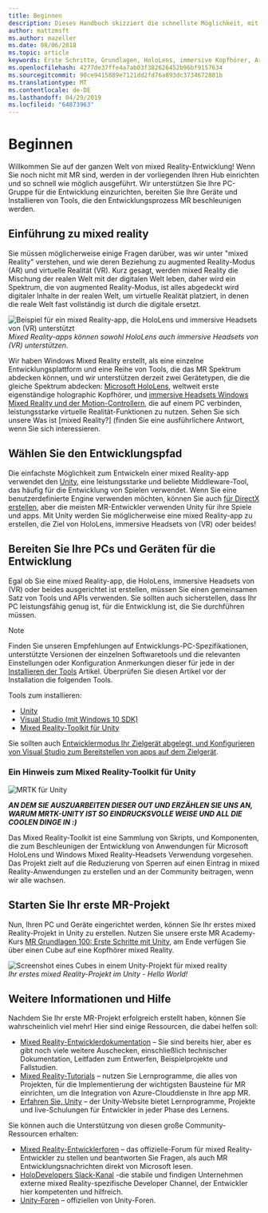 ```yaml
---
title: Beginnen
description: Dieses Handbuch skizziert die schnellste Möglichkeit, mit der Entwicklung von mixed Reality betriebsbereit zu machen.
author: mattzmsft
ms.author: mazeller
ms.date: 08/06/2018
ms.topic: article
keywords: Erste Schritte, Grundlagen, HoloLens, immersive Kopfhörer, Ar, Vr, Unity, visual Studio, Schnellstart, wie Sie
ms.openlocfilehash: 4277de37ffe4a7ab03f382626452b96bf9157634
ms.sourcegitcommit: 90ce9415889e7121dd2fd76a893dc3734672881b
ms.translationtype: MT
ms.contentlocale: de-DE
ms.lasthandoff: 04/29/2019
ms.locfileid: "64873963"
---
```

# <a name="get-started"></a>Beginnen

Willkommen Sie auf der ganzen Welt von mixed Reality-Entwicklung! Wenn Sie noch nicht mit MR sind, werden in der vorliegenden Ihren Hub einrichten und so schnell wie möglich ausgeführt. Wir unterstützen Sie Ihre PC-Gruppe für die Entwicklung einzurichten, bereiten Sie Ihre Geräte und Installieren von Tools, die den Entwicklungsprozess MR beschleunigen werden. 

## <a name="intro-to-mixed-reality"></a>Einführung zu mixed reality

Sie müssen möglicherweise einige Fragen darüber, was wir unter "mixed Reality" verstehen, und wie deren Beziehung zu augmented Reality-Modus (AR) und virtuelle Realität (VR). Kurz gesagt, werden mixed Reality die Mischung der realen Welt mit der digitalen Welt leben, daher wird ein Spektrum, die von augmented Reality-Modus, ist alles abgedeckt wird digitaler Inhalte in der realen Welt, um virtuelle Realität platziert, in denen die reale Welt fast vollständig ist durch die digitale ersetzt. 

![Beispiel für ein mixed Reality-app, die HoloLens und immersive Headsets von (VR) unterstützt](images/mr-island.png)<br>
*Mixed Reality-apps können sowohl HoloLens auch immersive Headsets von (VR) unterstützen.*

Wir haben Windows Mixed Reality erstellt, als eine einzelne Entwicklungsplattform und eine Reihe von Tools, die das MR Spektrum abdecken können, und wir unterstützen derzeit zwei Gerätetypen, die die gleiche Spektrum abdecken: [Microsoft HoloLens](https://www.microsoft.com/hololens), weltweit erste eigenständige holographic Kopfhörer, und [immersive Headsets Windows Mixed Reality und der Motion-Controllern](https://www.microsoft.com/windows/windows-mixed-reality), die auf einem PC verbinden, leistungsstarke virtuelle Realität-Funktionen zu nutzen. Sehen Sie sich unsere Was ist [mixed Reality?] (finden Sie eine ausführlichere Antwort, wenn Sie sich interessieren.

## <a name="choose-your-development-path"></a>Wählen Sie den Entwicklungspfad

Die einfachste Möglichkeit zum Entwickeln einer mixed Reality-app verwendet den [Unity](https://unity3d.com), eine leistungsstarke und beliebte Middleware-Tool, das häufig für die Entwicklung von Spielen verwendet. Wenn Sie eine benutzerdefinierte Engine verwenden möchten, können Sie auch [für DirectX erstellen](directx-development-overview.md), aber die meisten MR-Entwickler verwenden Unity für ihre Spiele und apps. Mit Unity werden Sie möglicherweise eine mixed Reality-app zu erstellen, die Ziel von HoloLens, immersive Headsets von (VR) oder beides!

## <a name="prepare-your-pc-and-devices-for-development"></a>Bereiten Sie Ihre PCs und Geräten für die Entwicklung

Egal ob Sie eine mixed Reality-app, die HoloLens, immersive Headsets von (VR) oder beides ausgerichtet ist erstellen, müssen Sie einen gemeinsamen Satz von Tools und APIs verwenden. Sie sollten auch sicherstellen, dass Ihr PC leistungsfähig genug ist, für die Entwicklung ist, die Sie durchführen müssen. 

>[!NOTE]
>Finden Sie unseren Empfehlungen auf Entwicklungs-PC-Spezifikationen, unterstützte Versionen der einzelnen Softwaretools und die relevanten Einstellungen oder Konfiguration Anmerkungen dieser für jede in der [Installieren der Tools](install-the-tools.md) Artikel. Überprüfen Sie diesen Artikel vor der Installation die folgenden Tools.

Tools zum installieren:
* [Unity](https://store.unity.com/download)
* [Visual Studio (mit Windows 10 SDK)](https://developer.microsoft.com/windows/downloads)
* [Mixed Reality-Toolkit für Unity](https://github.com/Microsoft/MixedRealityToolkit-Unity/blob/htk_release/GettingStarted.md)

Sie sollten auch [Entwicklermodus Ihr Zielgerät abgelegt, und Konfigurieren von Visual Studio zum Bereitstellen von apps auf dem Zielgerät](using-visual-studio.md).

### <a name="a-note-about-the-mixed-reality-toolkit-for-unity"></a>Ein Hinweis zum Mixed Reality-Toolkit für Unity

![MRTK für Unity](images/mrtkandunity.png)<br>

***AN DEM SIE AUSZUARBEITEN DIESER OUT UND ERZÄHLEN SIE UNS AN, WARUM MRTK-UNITY IST SO EINDRUCKSVOLLE WEISE UND ALL DIE COOLEN DINGE IN :)***

Das Mixed Reality-Toolkit ist eine Sammlung von Skripts, und Komponenten, die zum Beschleunigen der Entwicklung von Anwendungen für Microsoft HoloLens und Windows Mixed Reality-Headsets Verwendung vorgesehen. Das Projekt zielt auf die Reduzierung von Sperren auf einen Eintrag in mixed Reality-Anwendungen zu erstellen und an der Community beitragen, wenn wir alle wachsen.

## <a name="start-your-first-mr-project"></a>Starten Sie Ihr erste MR-Projekt

Nun, Ihren PC und Geräte eingerichtet werden, können Sie Ihr erstes mixed Reality-Projekt in Unity zu erstellen. Nutzen Sie unsere erste MR Academy-Kurs [MR Grundlagen 100: Erste Schritte mit Unity](holograms-100.md), am Ende verfügen Sie über einen Cube auf eine Kopfhörer mixed Reality.

![Screenshot eines Cubes in einem Unity-Projekt für mixed reality](images/mr-cube.PNG)<br>
*Ihr erstes mixed Reality-Projekt im Unity - Hello World!*

## <a name="learn-more-and-get-help"></a>Weitere Informationen und Hilfe

Nachdem Sie Ihr erste MR-Projekt erfolgreich erstellt haben, können Sie wahrscheinlich viel mehr! Hier sind einige Ressourcen, die dabei helfen soll:
* [Mixed Reality-Entwicklerdokumentation](mixed-reality.md) – Sie sind bereits hier, aber es gibt noch viele weitere Auschecken, einschließlich technischer Dokumentation, Leitfaden zum Entwerfen, Beispielprojekte und Fallstudien.
* [Mixed Reality-Tutorials](tutorials.md) – nutzen Sie Lernprogramme, die alles von Projekten, für die Implementierung der wichtigsten Bausteine für MR einrichten, um die Integration von Azure-Clouddienste in Ihre app MR.
* [Erfahren Sie, Unity](https://unity3d.com/learn) – der Unity-Website bietet Lernprogramme, Projekte und live-Schulungen für Entwickler in jeder Phase des Lernens.

Sie können auch die Unterstützung von diesen große Community-Ressourcen erhalten:
* [Mixed Reality-Entwicklerforen](https://forums.hololens.com/) – das offizielle-Forum für mixed Reality-Entwickler zu stellen und beantworten Sie Fragen, als auch MR Entwicklungsnachrichten direkt von Microsoft lesen.
* [HoloDevelopers Slack-Kanal](https://holodevelopersslack.azurewebsites.net/) -die stabile und findigen Unternehmen externe mixed Reality-spezifische Developer Channel, der Entwickler hier kompetenten und hilfreich.
* [Unity-Foren](https://forum.unity3d.com/) – offiziellen von Unity-Foren.
